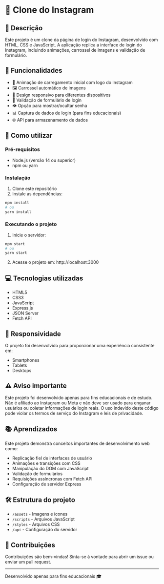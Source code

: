 # 📸 Clone do Instagram

## 📝 Descrição

Este projeto é um clone da página de login do Instagram, desenvolvido com HTML, CSS e JavaScript. A aplicação replica a interface de login do Instagram, incluindo animações, carrossel de imagens e validação de formulário.

## 🚀 Funcionalidades

- 🔄 Animação de carregamento inicial com logo do Instagram
- 🖼️ Carrossel automático de imagens
- 📱 Design responsivo para diferentes dispositivos
- 🔐 Validação de formulário de login
- 👁️ Opção para mostrar/ocultar senha
- 📊 Captura de dados de login (para fins educacionais)
- 🌐 API para armazenamento de dados

## 🔧 Como utilizar

### Pré-requisitos

- Node.js (versão 14 ou superior)
- npm ou yarn

### Instalação

1. Clone este repositório
2. Instale as dependências:

```bash
npm install
# ou
yarn install
```

### Executando o projeto

1. Inicie o servidor:

```bash
npm start
# ou
yarn start
```

2. Acesse o projeto em: http://localhost:3000

## 💻 Tecnologias utilizadas

- HTML5
- CSS3
- JavaScript
- Express.js
- JSON Server
- Fetch API

## 📱 Responsividade

O projeto foi desenvolvido para proporcionar uma experiência consistente em:

- Smartphones
- Tablets
- Desktops

## ⚠️ Aviso importante

Este projeto foi desenvolvido apenas para fins educacionais e de estudo. Não é afiliado ao Instagram ou Meta e não deve ser usado para enganar usuários ou coletar informações de login reais. O uso indevido deste código pode violar os termos de serviço do Instagram e leis de privacidade.

## 📚 Aprendizados

Este projeto demonstra conceitos importantes de desenvolvimento web como:

- Replicação fiel de interfaces de usuário
- Animações e transições com CSS
- Manipulação do DOM com JavaScript
- Validação de formulários
- Requisições assíncronas com Fetch API
- Configuração de servidor Express

## 🛠️ Estrutura do projeto

- `/assets` - Imagens e ícones
- `/scripts` - Arquivos JavaScript
- `/styles` - Arquivos CSS
- `/api` - Configuração do servidor

## 🤝 Contribuições

Contribuições são bem-vindas! Sinta-se à vontade para abrir um issue ou enviar um pull request.

---

Desenvolvido apenas para fins educacionais 🎓
